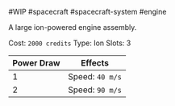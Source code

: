 #WIP #spacecraft #spacecraft-system #engine

A large ion-powered engine assembly.

Cost: `2000 credits`
Type: Ion
Slots: 3

| Power Draw | Effects |
| -----------|---------|
| 1 | Speed: `40 m/s` |
| 2 | Speed: `90 m/s` |